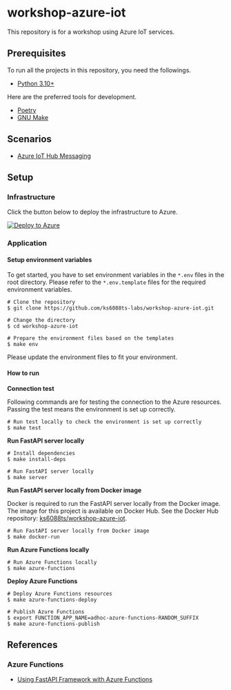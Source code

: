 # workshop-azure-iot

This repository is for a workshop using Azure IoT services.

## Prerequisites

To run all the projects in this repository, you need the followings.

- [Python 3.10+](https://www.python.org/downloads/)
<!-- add services here -->

Here are the preferred tools for development.

- [Poetry](https://python-poetry.org/docs/#installation)
- [GNU Make](https://www.gnu.org/software/make/)

## Scenarios

- [Azure IoT Hub Messaging](scenarios/1_azure_iot_hub_messaging)

## Setup

### Infrastructure

Click the button below to deploy the infrastructure to Azure.

[![Deploy to Azure](https://aka.ms/deploytoazurebutton)](https://portal.azure.com/#create/Microsoft.Template/uri/https%3A%2F%2Fraw.githubusercontent.com%2Fks6088ts-labs%2Fbaseline-environment-on-azure-bicep%2Frefs%2Fheads%2Fmain%2Finfra%2Fscenarios%2Fworkshop-azure-iot%2Fazuredeploy.json)

### Application

#### Setup environment variables

To get started, you have to set environment variables in the `*.env` files in the root directory.
Please refer to the `*.env.template` files for the required environment variables.

```shell
# Clone the repository
$ git clone https://github.com/ks6088ts-labs/workshop-azure-iot.git

# Change the directory
$ cd workshop-azure-iot

# Prepare the environment files based on the templates
$ make env
```

Please update the environment files to fit your environment.

#### How to run

**Connection test**

Following commands are for testing the connection to the Azure resources.
Passing the test means the environment is set up correctly.

```shell
# Run test locally to check the environment is set up correctly
$ make test
```

**Run FastAPI server locally**

```shell
# Install dependencies
$ make install-deps

# Run FastAPI server locally
$ make server
```

**Run FastAPI server locally from Docker image**

Docker is required to run the FastAPI server locally from the Docker image.
The image for this project is available on Docker Hub.
See the Docker Hub repository: [ks6088ts/workshop-azure-iot](https://hub.docker.com/repository/docker/ks6088ts/workshop-azure-iot/general).

```shell
# Run FastAPI server locally from Docker image
$ make docker-run
```

**Run Azure Functions locally**

```shell
# Run Azure Functions locally
$ make azure-functions
```

**Deploy Azure Functions**

```shell
# Deploy Azure Functions resources
$ make azure-functions-deploy

# Publish Azure Functions
$ export FUNCTION_APP_NAME=adhoc-azure-functions-RANDOM_SUFFIX
$ make azure-functions-publish
```

## References

### Azure Functions

- [Using FastAPI Framework with Azure Functions](https://learn.microsoft.com/en-us/samples/azure-samples/fastapi-on-azure-functions/fastapi-on-azure-functions/)
